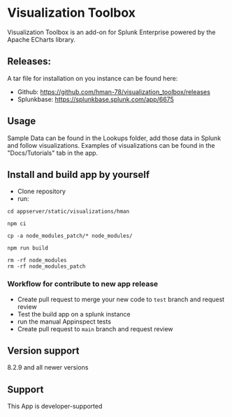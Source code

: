 # Visualization Toolbox
Visualization Toolbox is an add-on for Splunk Enterprise powered by the Apache ECharts library.



## Releases:
A tar file for installation on you instance can be found here:
* Github: https://github.com/hman-78/visualization_toolbox/releases
* Splunkbase: https://splunkbase.splunk.com/app/6675


## Usage
Sample Data can be found in the Lookups folder, add those data in Splunk and follow visualizations. Examples of visualizations can be found in the "Docs/Tutorials" tab in the app.


## Install and build app by yourself
* Clone repository
* run:
```
cd appserver/static/visualizations/hman

npm ci

cp -a node_modules_patch/* node_modules/

npm run build

rm -rf node_modules
rm -rf node_modules_patch  
```

### Workflow for contribute to new app release
* Create pull request to merge your new code to `test` branch and request review
* Test the build app on a splunk instance
* run the manual Appinspect tests
* Create pull request to `main` branch and request review


## Version support
8.2.9 and all newer versions


## Support
This App is developer-supported 

